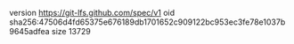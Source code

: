 version https://git-lfs.github.com/spec/v1
oid sha256:47506d4fd65375e676189db1701652c909122bc953ec3fe78e1037b9645adfea
size 13729
